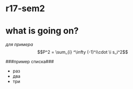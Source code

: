 # r17-sem2
# what is going on?

*для примера*\
$$P^2 = \sum_{i} ^\infty (-1)^i\cdot \i s_i^2$$

###пример списка###
* раз
* два
* три
